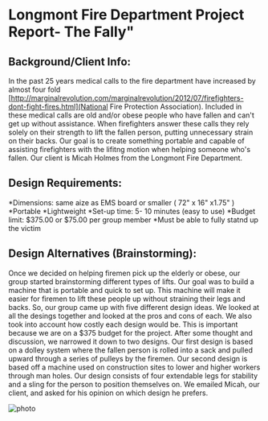 Longmont Fire Department Project Report- The Fally"
=================
Background/Client Info:
-----------------------
  In the past 25 years medical calls to the fire department have increased by almost four fold [http://marginalrevolution.com/marginalrevolution/2012/07/firefighters-dont-fight-fires.html](National Fire Protection Association). Included in these medical calls are old and/or obese people who have fallen and can't get up without assistance. When firefighters answer these calls they rely solely on their strength to lift the fallen person, putting unnecessary strain on their backs. Our goal is to create something portable and capable of assisting firefighters with the lifitng motion when helping someone who's fallen. Our client is Micah Holmes from the Longmont Fire Department.

Design Requirements:
---------------------
*Dimensions: same aize as EMS board or smaller ( 72" x 16" x1.75" )
*Portable 
*Lightweight 
*Set-up time: 5- 10 minutes (easy to use)
*Budget limit: $375.00 or $75.00 per group member 
*Must be able to fully statnd up the victim 

Design Alternatives (Brainstorming):
--------------------------------------
  Once we decided on helping firemen pick up the elderly or obese, our group started brainstorming different types of lifts. Our goal was to build a machine that is portable and quick to set up. This machine will make it easier for firemen to lift these people up without straining their legs and backs. So, our group came up with five different design ideas. We looked at all the desings together and looked at the pros and cons of each. We also took into account how costly each design would be. This is important because we are on a $375 budget for the project. After some thought and discussion, we narrowed it down to two designs. Our first design is based on a dolley system where the fallen person is rolled into a sack and pulled upward through a series of pulleys by the firemen. Our second design is based off a machine used on construction sites to lower and higher workers through man holes. Our design consists of four extendable legs for stability and a sling for the person to position themselves on. We emailed Micah, our client, and asked for his opinion on which design he prefers. 
  
  
![photo](https://cloud.githubusercontent.com/assets/9001064/4530174/57618286-4d7e-11e4-9a9a-c516f5e41c5a.JPG)

